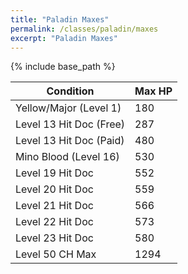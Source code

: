 ```yaml
---
title: "Paladin Maxes"
permalink: /classes/paladin/maxes
excerpt: "Paladin Maxes"
---
```


{% include base_path %}

Condition | Max HP
--------- | ------
Yellow/Major (Level 1)  | 180
Level 13 Hit Doc (Free) | 287
Level 13 Hit Doc (Paid) | 480
Mino Blood (Level 16)   | 530
Level 19 Hit Doc        | 552
Level 20 Hit Doc        | 559
Level 21 Hit Doc        | 566
Level 22 Hit Doc        | 573
Level 23 Hit Doc        | 580
Level 50 CH Max         | 1294
